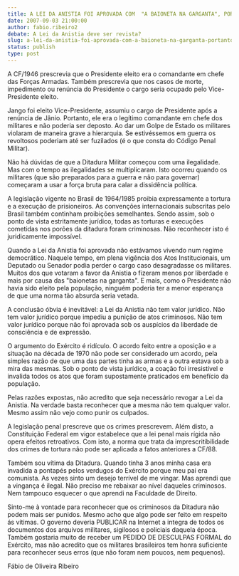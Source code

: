 ```yaml
---
title: A LEI DA ANISTIA FOI APROVADA COM  "A BAIONETA NA GARGANTA", PORTANTO, NÃO TEM VALOR JURÍDICO
date: 2007-09-03 21:00:00
author: fabio.ribeiro2
debate: A Lei da Anistia deve ser revista?
slug: a-lei-da-anistia-foi-aprovada-com-a-baioneta-na-garganta-portanto-nao-tem-valor-juridico
status: publish 
type: post
---
```


  

A CF/1946 prescrevia que o Presidente eleito era o comandante em chefe das Forças Armadas. Também prescrevia que nos casos de morte, impedimento ou renúncia do Presidente o cargo seria ocupado pelo Vice-Presidente eleito.   

  

Jango foi eleito Vice-Presidente, assumiu o cargo de Presidente após a renúncia de Jânio. Portanto, ele era o legítimo comandante em chefe dos militares e não poderia ser deposto. Ao dar um Golpe de Estado os militares violaram de maneira grave a hierarquia. Se estivéssemos em guerra os revoltosos poderiam até ser fuzilados (é o que consta do Código Penal Militar).  

  

Não há dúvidas de que a Ditadura Militar começou com uma ilegalidade. Mas com o tempo as ilegalidades se multiplicaram. Isto ocorreu quando os militares (que são preparados para a guerra e não para governar) começaram a usar a força bruta para calar a dissidência política.  

  

A legislação vigente no Brasil de 1964/1985 proibia expressamente a tortura e a execução de prisioneiros. As convenções internacionais subscritas pelo Brasil também continham proibições semelhantes. Sendo assim, sob o ponto de vista estritamente jurídico, todas as torturas e execuções cometidas nos porões da ditadura foram criminosas. Não reconhecer isto é juridicamente impossível.  

  

Quando a Lei da Anistia foi aprovada não estávamos vivendo num regime democrático. Naquele tempo, em plena vigência dos Atos Institucionais, um Deputado ou Senador podia perder o cargo caso desagradasse os militares. Muitos dos que votaram a favor da Anistia o fizeram menos por liberdade e mais por causa das "baionetas na garganta". E mais, como o Presidente não havia sido eleito pela população, ninguém poderia ter a menor esperança de que uma norma tão absurda seria vetada.   

  

A conclusão óbvia é inevitável: a Lei da Anistia não tem valor jurídico. Não tem valor jurídico porque impediu a punição de atos criminosos. Não tem valor jurídico porque não foi aprovada sob os auspícios da liberdade de consciência e de expressão.   

  

O argumento do Exército é ridículo. O acordo feito entre a oposição e a situação na década de 1970 não pode ser considerado um acordo, pela simples razão de que uma das partes tinha as armas e a outra estava sob a mira das mesmas. Sob o ponto de vista jurídico, a coação foi irresistível e invalida todos os atos que foram supostamente praticados em benefício da população.  

  

Pelas razões expostas, não acredito que seja necessário revogar a Lei da Anistia. Na verdade basta reconhecer que a mesma não tem qualquer valor. Mesmo assim não vejo como punir os culpados.   

  

A legislação penal prescreve que os crimes prescrevem. Além disto, a Constituição Federal em vigor estabelece que a lei penal mais rígida não opera efeitos retroativos. Com isto, a norma que trata da imprescritibilidade dos crimes de tortura não pode ser aplicada a fatos anteriores a CF/88.  

  

Também sou vítima da Ditadura. Quando tinha 3 anos minha casa era invadida a pontapés pelos verdugos do Exército porque meu pai era comunista. As vezes sinto um desejo terrível de me vingar. Mas aprendi que a vingança é ilegal. Não preciso me rebaixar ao nível daqueles criminosos. Nem tampouco esquecer o que aprendi na Faculdade de Direito.   

  

Sinto-me à vontade para reconhecer que os criminosos da Ditadura não podem mais ser punidos. Mesmo acho que algo pode ser feito em respeito ás vítimas. O governo deveria PUBLICAR na Internet a integra de todos os documentos dos arquivos militares, sigilosos e policiais daquela época. Também gostaria muito de receber um PEDIDO DE DESCULPAS FORMAL do Exército, mas não acredito que os militares brasileiros tem honra suficiente para reconhecer seus erros (que não foram nem poucos, nem pequenos).  

  

  

Fábio de Oliveira Ribeiro
